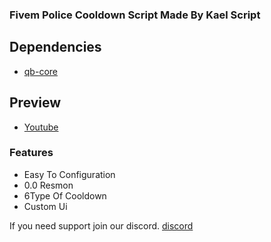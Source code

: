 ### Fivem Police Cooldown Script Made By Kael Script

## Dependencies
- [qb-core](https://github.com/qbcore-framework/qb-core)

## Preview
- [Youtube](https://youtu.be/0lG7inazIPU)

### Features
- Easy To Configuration
- 0.0 Resmon
- 6Type Of Cooldown
- Custom Ui

If you need support join our discord.
[discord](https://discord.gg/NbpHD9RaSJ)